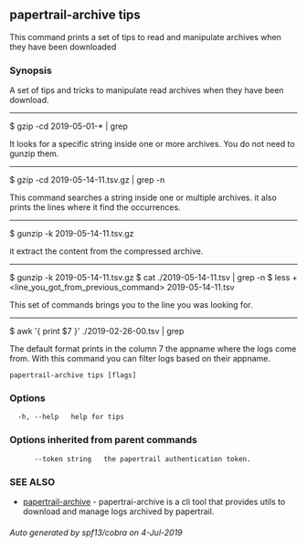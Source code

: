 ## papertrail-archive tips

This command prints a set of tips to read and manipulate archives when they have been downloaded

### Synopsis


A set of tips and tricks to manipulate read archives when they have been
download.

---

$ gzip -cd 2019-05-01-* | grep <search>

It looks for a specific string inside one or more archives. You do not need to
gunzip them.

---

$ gzip -cd 2019-05-14-11.tsv.gz | grep <something> -n

This command searches a string inside one or multiple archives. it also prints
the lines where it find the occurrences.

---

$ gunzip -k 2019-05-14-11.tsv.gz

it extract the content from the compressed archive.

---

$ gunzip -k 2019-05-14-11.tsv.gz
$ cat ./2019-05-14-11.tsv | grep <something> -n
$ less +<line_you_got_from_previous_command> 2019-05-14-11.tsv

This set of commands brings you to the line you was looking for.

---

$ awk '{ print $7 }' ./2019-02-26-00.tsv | grep <appname>

The default format prints in the column 7 the appname where the logs come from.
With this command you can filter logs based on their appname.
	

```
papertrail-archive tips [flags]
```

### Options

```
  -h, --help   help for tips
```

### Options inherited from parent commands

```
      --token string   the papertrail authentication token.
```

### SEE ALSO

* [papertrail-archive](papertrail-archive.md)	 - papertrai-archive is a cli tool that provides utils to download and manage logs archived by papertrail.

###### Auto generated by spf13/cobra on 4-Jul-2019
